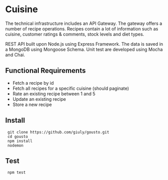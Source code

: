 # Cuisine

The technical infrastructure includes an API Gateway. The gateway offers a number of recipe operations. Recipes contain a lot of
information such as cuisine, customer ratings & comments, stock levels and diet types.

REST API built upon Node.js using Express Framework. The data is saved in a MongoDB using Mongoose Schema. Unit test are developed using Mocha and Chai. 

## Functional Requirements

* Fetch a recipe by id
* Fetch all recipes for a specific cuisine (should paginate)
* Rate an existing recipe between 1 and 5
* Update an existing recipe
* Store a new recipe

## Install

```shell
 git clone https://github.com/giuly/gousto.git
 cd gousto 
 npm install
 nodemon
```
## Test

```shell
 npm test
```

